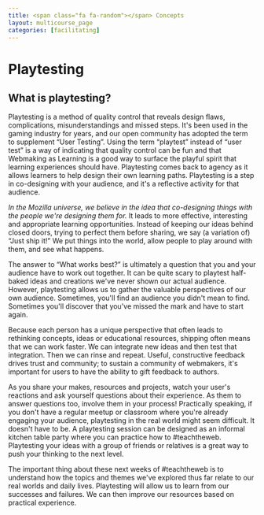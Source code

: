 ```yaml
---
title: <span class="fa fa-random"></span> Concepts
layout: multicourse_page
categories: [facilitating]
---
```


# Playtesting

## What is playtesting?
Playtesting is a method of quality control that reveals design flaws, complications, misunderstandings and missed steps. It's been used in the gaming industry for years, and our open community has adopted the term to supplement “User Testing”. Using the term “playtest” instead of “user test” is a way of indicating that quality control can be fun and that Webmaking as Learning is a good way to surface the playful spirit that learning experiences should have. Playtesting comes back to agency as it allows learners to help design their own learning paths. Playtesting is a step in co-designing with your audience, and it's a reflective activity for that audience.

*In the Mozilla universe, we believe in the idea that co-designing things with the people we're designing them for.* It leads to more effective, interesting and appropriate learning opportunities. Instead of keeping our ideas behind closed doors, trying to perfect them before sharing, we say (a variation of) “Just ship it!” We put things into the world, allow people to play around with them, and see what happens.

The answer to “What works best?” is ultimately a question that you and your audience have to work out together. It can be quite scary to playtest half-baked ideas and creations we've never shown our actual audience. However, playtesting allows us to gather the valuable perspectives of our own audience. Sometimes, you'll find an audience you didn't mean to find. Sometimes you'll discover that you've missed the mark and have to start again.

Because each person has a unique perspective that often leads to rethinking concepts, ideas or educational resources, shipping often means that we can work faster. We can integrate new ideas and then test that integration. Then we can rinse and repeat. Useful, constructive feedback drives trust and community; to sustain a community of webmakers, it's important for users to have the ability to gift feedback to authors.

As you share your makes, resources and projects, watch your user's reactions and ask yourself questions about their experience. As them to answer questions too, involve them in your process!
Practically speaking, if you don't have a regular meetup or classroom where you're already engaging your audience, playtesting in the real world might seem difficult. It doesn't have to be. A playtesting session can be designed as an informal kitchen table party where you can practice how to #teachtheweb. Playtesting your ideas with a group of friends or relatives is a great way to push your thinking to the next level.

The important thing about these next weeks of #teachtheweb is to understand how the topics and themes we've explored thus far relate to our real worlds and daily lives. Playtesting will allow us to learn from our successes and failures. We can then improve our resources based on practical experience.

